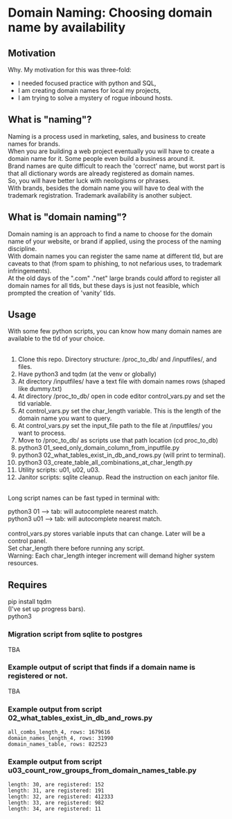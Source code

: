 # Domain Naming: Choosing domain name by availability
## Motivation
Why. My motivation for this was three-fold: 
* I needed focused practice with python and SQL,
* I am creating domain names for local my projects,
* I am trying to solve a mystery of rogue inbound hosts.

## What is "naming"?
Naming is a process used in marketing, sales, and business to create names for brands.  
When you are building a web project eventually you will have to create a domain name for it. Some people even build a business around it.  
Brand names are quite difficult to reach the 'correct' name, but worst part is that all dictionary words are already registered as domain names.  
So, you will have better luck with neologisms or phrases.  
With brands, besides the domain name you will have to deal with the trademark registration. Trademark availability is another subject.  

## What is "domain naming"?
Domain naming is an approach to find a name to choose for the domain name of your website, or brand if applied, using the process of the naming discipline.  
With domain names you can register the same name at different tld, but are caveats to that (from spam to phishing, to not nefarious uses, to trademark infringements).  
At the old days of the ".com" ."net" large brands could afford to register all domain names for all tlds, but these days is just not feasible, which prompted the creation of 'vanity' tlds.  

## Usage
With some few python scripts, you can know how many domain names are available to the tld of your choice.  
<br>
1. Clone this repo. Directory structure: /proc_to_db/ and /inputfiles/, and files.
2. Have python3 and tqdm (at the venv or globally)  
3. At directory /inputfiles/ have a text file with domain names rows (shaped like dummy.txt)
4. At directory /proc_to_db/ open in code editor control_vars.py and set the tld variable.
5. At control_vars.py set the char_length variable. This is the length of the domain name you want to query.
6. At control_vars.py set the input_file path to the file at /inputfiles/ you want to process.
7. Move to /proc_to_db/ as scripts use that path location (cd proc_to_db)
8. python3 01_seed_only_domain_column_from_inputfile.py
9. python3 02_what_tables_exist_in_db_and_rows.py (will print to terminal).
10. python3 03_create_table_all_combinations_at_char_length.py
11. Utility scripts: u01, u02, u03.
12. Janitor scripts: sqlite cleanup. Read the instruction on each janitor file.
<br>
Long script names can be fast typed in terminal with:  

python3 01 --> tab: will autocomplete nearest match.  
python3 u01 --> tab: will autocomplete nearest match.  
<br>
control_vars.py stores variable inputs that can change. Later will be a control panel.  
Set char_length there before running any script.  
Warning: Each char_length integer increment will demand higher system resources.

## Requires
pip install tqdm  
(I've set up progress bars).  
python3

### Migration script from sqlite to postgres
TBA

### Example output of script that finds if a domain name is registered or not.
TBA 

### Example output from script 02_what_tables_exist_in_db_and_rows.py
```
all_combs_length_4, rows: 1679616
domain_names_length_4, rows: 31990
domain_names_table, rows: 822523
```

### Example output from script u03_count_row_groups_from_domain_names_table.py
```
length: 30, are registered: 152
length: 31, are registered: 191
length: 32, are registered: 412333
length: 33, are registered: 982
length: 34, are registered: 11
```


